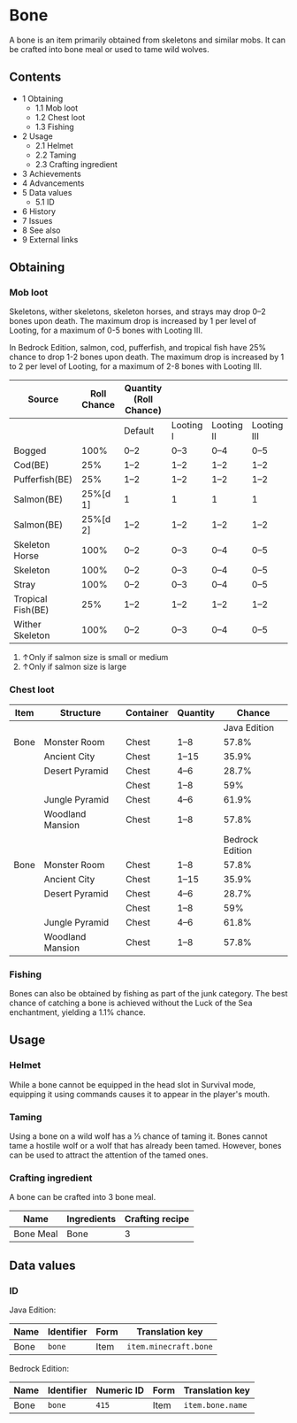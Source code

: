 # Bone
A bone is an item primarily obtained from skeletons and similar mobs. It can be crafted into bone meal or used to tame wild wolves.

## Contents
- 1 Obtaining
	- 1.1 Mob loot
	- 1.2 Chest loot
	- 1.3 Fishing
- 2 Usage
	- 2.1 Helmet
	- 2.2 Taming
	- 2.3 Crafting ingredient
- 3 Achievements
- 4 Advancements
- 5 Data values
	- 5.1 ID
- 6 History
- 7 Issues
- 8 See also
- 9 External links

## Obtaining
### Mob loot
Skeletons, wither skeletons, skeleton horses, and strays may drop 0–2 bones upon death. The maximum drop is increased by 1 per level of Looting, for a maximum of 0-5 bones with Looting III.

In Bedrock Edition, salmon, cod, pufferfish, and tropical fish have 25% chance to drop 1-2 bones upon death. The maximum drop is increased by 1 to 2 per level of Looting, for a maximum of 2-8 bones with Looting III.

| Source            | Roll Chance | Quantity (Roll Chance) |           |            |             |
|-------------------|-------------|------------------------|-----------|------------|-------------|
|                   |             | Default                | Looting I | Looting II | Looting III |
| Bogged            | 100%        | 0–2                    | 0–3       | 0–4        | 0–5         |
| Cod(BE)           | 25%         | 1–2                    | 1–2       | 1–2        | 1–2         |
| Pufferfish(BE)    | 25%         | 1–2                    | 1–2       | 1–2        | 1–2         |
| Salmon(BE)        | 25%[d 1]    | 1                      | 1         | 1          | 1           |
| Salmon(BE)        | 25%[d 2]    | 1–2                    | 1–2       | 1–2        | 1–2         |
| Skeleton Horse    | 100%        | 0–2                    | 0–3       | 0–4        | 0–5         |
| Skeleton          | 100%        | 0–2                    | 0–3       | 0–4        | 0–5         |
| Stray             | 100%        | 0–2                    | 0–3       | 0–4        | 0–5         |
| Tropical Fish(BE) | 25%         | 1–2                    | 1–2       | 1–2        | 1–2         |
| Wither Skeleton   | 100%        | 0–2                    | 0–3       | 0–4        | 0–5         |

1. ↑Only if salmon size is small or medium
2. ↑Only if salmon size is large

### Chest loot
| Item | Structure        | Container | Quantity | Chance          |
|------|------------------|-----------|----------|-----------------|
|      |                  |           |          | Java Edition    |
| Bone | Monster Room     | Chest     | 1–8      | 57.8%           |
|      | Ancient City     | Chest     | 1–15     | 35.9%           |
|      | Desert Pyramid   | Chest     | 4–6      | 28.7%           |
|      |                  | Chest     | 1–8      | 59%             |
|      | Jungle Pyramid   | Chest     | 4–6      | 61.9%           |
|      | Woodland Mansion | Chest     | 1–8      | 57.8%           |
|      |                  |           |          | Bedrock Edition |
| Bone | Monster Room     | Chest     | 1–8      | 57.8%           |
|      | Ancient City     | Chest     | 1–15     | 35.9%           |
|      | Desert Pyramid   | Chest     | 4–6      | 28.7%           |
|      |                  | Chest     | 1–8      | 59%             |
|      | Jungle Pyramid   | Chest     | 4–6      | 61.8%           |
|      | Woodland Mansion | Chest     | 1–8      | 57.8%           |

### Fishing
Bones can also be obtained by fishing as part of the junk category. The best chance of catching a bone is achieved without the Luck of the Sea enchantment, yielding a 1.1% chance.

## Usage
### Helmet


While a bone cannot be equipped in the head slot in Survival mode, equipping it using commands causes it to appear in the player's mouth.

### Taming
Using a bone on a wild wolf has a 1⁄3 chance of taming it. Bones cannot tame a hostile wolf or a wolf that has already been tamed. However, bones can be used to attract the attention of the tamed ones.

### Crafting ingredient
A bone can be crafted into 3 bone meal.

| Name      | Ingredients | Crafting recipe |
|-----------|-------------|-----------------|
| Bone Meal | Bone        | 3               |

## Data values
### ID
Java Edition:

| Name | Identifier | Form | Translation key       |
|------|------------|------|-----------------------|
| Bone | `bone`     | Item | `item.minecraft.bone` |

Bedrock Edition:

| Name | Identifier | Numeric ID | Form | Translation key  |
|------|------------|------------|------|------------------|
| Bone | `bone`     | `415`      | Item | `item.bone.name` |


